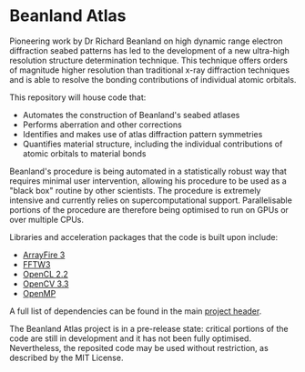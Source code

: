 # Beanland Atlas

Pioneering work by Dr Richard Beanland on high dynamic range electron diffraction seabed patterns has led to the development of a new ultra-high resolution structure determination technique. This technique offers orders of magnitude higher resolution than traditional x-ray diffraction techniques and is able to resolve the bonding contributions of individual atomic orbitals.

This repository will house code that:

* Automates the construction of Beanland's seabed atlases
* Performs aberration and other corrections
* Identifies and makes use of atlas diffraction pattern symmetries
* Quantifies material structure, including the individual contributions of atomic orbitals to material bonds

Beanland's procedure is being automated in a statistically robust way that requires minimal user intervention, allowing his procedure to be used as a "black box" routine by other scientists. The procedure is extremely intensive and currently relies on supercomputational support. Parallelisable portions of the procedure are therefore being optimised to run on GPUs or over multiple CPUs.

Libraries and acceleration packages that the code is built upon include:

* [ArrayFire 3](http://arrayfire.org/docs/index.htm)
* [FFTW3](http://www.fftw.org/)
* [OpenCL 2.2](https://www.khronos.org/opencl/)
* [OpenCV 3.3](https://opencv.org/opencv-3-3.html)
* [OpenMP](https://msdn.microsoft.com/en-us/library/tt15eb9t.aspx)

A full list of dependencies can be found in the main [project header](https://github.com/Jeffrey-Ede/Beanland-Atlas/blob/master/Beanland-Atlas/Beanland-Atlas/beanland_atlas.h).

The Beanland Atlas project is in a pre-release state: critical portions of the code are still in development and it has not been fully optimised. Nevertheless, the reposited code may be used without restriction, as described by the MIT License.
